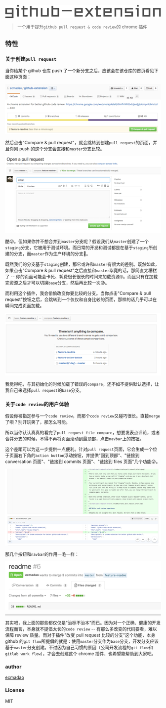![github extension](./readme/github-extension.png)

> 一个用于提升`github pull request & code review`的 chrome 插件

## 特性

### 关于创建`pull request`

当你给某个 github 仓库 push 了一个新分支之后，应该会在该仓库的首页看见下面这种页面：

![创建pull request](./readme/create_pull_request.png)

然后点击"Compare & pull request"，就会跳转到创建`pull request`的页面，并且你刚 push 的这个分支会直接和`master`分支比较。

![create pull request-before](./readme/create_pull_request_before.png)

酷😝。但如果你并不想合并到`master`分支呢？假设我们从`master`创建了一个`staging`分支，它被用于测试环境。而日常的开发和测试都是在基于`staging`所创建的分支，而`master`作为生产环境的分支🤔。

既然我们的分支基于`staging`创建，那它或许和`master`有很大的差别。既然如此，如果点击"Compare & pull request"之后直接和`master`毕竟的话，那简直太糟糕了 -- 你的页面可能会卡死、耗费很长很长的时间来加载资源🙄。而且只有在加载完资源之后才可以切换`base`分支，然后再比较一次😞。

而利用这个插件，我会偷偷改变你要比较的分支。当你点击"Compare & pull request"按钮之后，会跳转到一个仅仅和自身比较的页面，那样的话几乎可以在瞬间完成页面加载。

![create pull request-after](./readme/create_pull_request_after.png)

我觉得吧，与其初始化的时候加载了错误的`compare`，还不如不提供默认选择，让我自己来选择`pull request`的`base`分支。

### 关于`code review`的用户体验

假设你被指定参与一个`code review`，而那个`code review`又碰巧很长。直接`merge`了呗？别开玩笑了，那怎么可能。

所以当你认认真真的看完了`pull request file compare`，想要发表点评论，或者合并分支的时候，不得不再将页面滚动到最顶部，点击`navbar`上的按钮。

这个差距可以为这一步提供一点便利。针对`pull request`页面，它会生成一个位于页面右下角的`action button`浮动按钮，并提供"回到顶部"、"链接到 conversation 页面"、"链接到 commits 页面"、"链接到 files 页面"几个功能😝。

![action button](./readme/action_button.png)

那几个按钮和`navbar`的作用一毛一样：

![navbar](./readme/navbar.png)

--------------------------------------------------------------------------------

其实吧，我上面的那些都仅仅是"治标不治本"而已。因为对一个正确、健康的开发流程而言，本身就不提倡太长的`code review` -- 有那么多改变的代码要看，难以保障 review 质量。而对于插件"改变 pull request 比较的分支"这个功能，本身 github 的`git flow`所提倡的就是：使用`master`分支作为`base`分支，开发分支应该基于`master`分支创建。不过因为自己习惯的原因（公司开发流程的`git flow`和`gitlab work flow`），才会去创建这个 chrome 插件，也希望能帮助到大家吧。

### author

[ecmadao](https://github.com/ecmadao)

### License

MIT